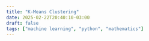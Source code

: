 ```yaml
---
title: "K-Means Clustering"
date: 2025-02-22T20:40:10-03:00
draft: false
tags: ["machine learning", "python", "mathematics"]
---
```


